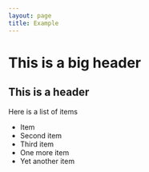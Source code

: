 ```yaml
---
layout: page
title: Example
---
```


# This is a big header

## This is a header

Here is a list of items

- Item 
- Second item
- Third item
- One more item
- Yet another item
